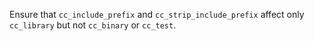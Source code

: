 Ensure that `cc_include_prefix` and `cc_strip_include_prefix` affect only `cc_library` but not `cc_binary` or `cc_test`.
